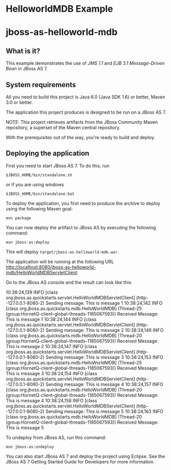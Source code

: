 HelloworldMDB Example
==================

jboss-as-helloworld-mdb
===============================

What is it?
-----------

This example demonstrates the use of *JMS 1.1* and *EJB 3.1 Message-Driven Bean* in JBoss AS 7.

System requirements
-------------------

All you need to build this project is Java 6.0 (Java SDK 1.6) or better, Maven
3.0 or better.

The application this project produces is designed to be run on a JBoss AS 7. 
 
NOTE:
This project retrieves artifacts from the JBoss Community Maven repository, a
superset of the Maven central repository.

With the prerequisites out of the way, you're ready to build and deploy.

Deploying the application
-------------------------
 
First you need to start JBoss AS 7. To do this, run
  
    $JBOSS_HOME/bin/standalone.sh
  
or if you are using windows
 
    $JBOSS_HOME/bin/standalone.bat

To deploy the application, you first need to produce the archive to deploy using
the following Maven goal:

    mvn package

You can now deploy the artifact to JBoss AS by executing the following command:

    mvn jboss-as:deploy

This will deploy `target/jboss-as-helloworld-mdb.war`.
 
The application will be running at the following URL <http://localhost:8080/jboss-as-helloworld-mdb/HelloWorldMDBServletClient>.

Go to the JBoss AS console and the result can look like this:

10:38:24,139 INFO  [class org.jboss.as.quickstarts.servlet.HelloWorldMDBServletClient] (http--127.0.0.1-8080-2) Sending message: This is message 1
10:38:24,142 INFO  [class org.jboss.as.quickstarts.mdb.HelloWorldMDB] (Thread-25 (group:HornetQ-client-global-threads-1185067593)) Received Message: This is message 1
10:38:24,144 INFO  [class org.jboss.as.quickstarts.servlet.HelloWorldMDBServletClient] (http--127.0.0.1-8080-2) Sending message: This is message 2
10:38:24,146 INFO  [class org.jboss.as.quickstarts.mdb.HelloWorldMDB] (Thread-20 (group:HornetQ-client-global-threads-1185067593)) Received Message: This is message 2
10:38:24,147 INFO  [class org.jboss.as.quickstarts.servlet.HelloWorldMDBServletClient] (http--127.0.0.1-8080-2) Sending message: This is message 3
10:38:24,153 INFO  [class org.jboss.as.quickstarts.mdb.HelloWorldMDB] (Thread-25 (group:HornetQ-client-global-threads-1185067593)) Received Message: This is message 3
10:38:24,154 INFO  [class org.jboss.as.quickstarts.servlet.HelloWorldMDBServletClient] (http--127.0.0.1-8080-2) Sending message: This is message 4
10:38:24,157 INFO  [class org.jboss.as.quickstarts.mdb.HelloWorldMDB] (Thread-20 (group:HornetQ-client-global-threads-1185067593)) Received Message: This is message 4
10:38:24,158 INFO  [class org.jboss.as.quickstarts.servlet.HelloWorldMDBServletClient] (http--127.0.0.1-8080-2) Sending message: This is message 5
10:38:24,163 INFO  [class org.jboss.as.quickstarts.mdb.HelloWorldMDB] (Thread-20 (group:HornetQ-client-global-threads-1185067593)) Received Message: This is message 5

To undeploy from JBoss AS, run this command:

    mvn jboss-as:undeploy

You can also start JBoss AS 7 and deploy the project using Eclipse. See the JBoss AS 7
Getting Started Guide for Developers for more information.
